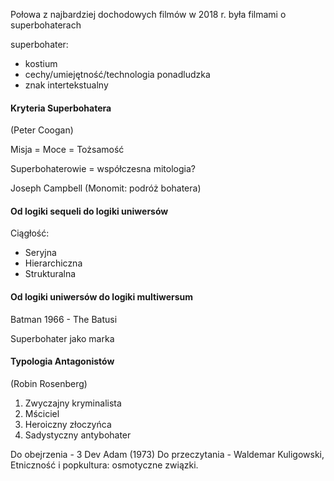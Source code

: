 
Połowa z najbardziej dochodowych filmów w 2018 r. była filmami o superbohaterach

superbohater:
- kostium
- cechy/umiejętność/technologia ponadludzka
- znak intertekstualny


#### Kryteria Superbohatera
(Peter Coogan)

Misja = Moce = Tożsamość



Superbohaterowie = współczesna mitologia?


Joseph Campbell (Monomit: podróż bohatera)



#### Od logiki sequeli do logiki uniwersów

Ciągłość:
- Seryjna
- Hierarchiczna
- Strukturalna

#### Od logiki uniwersów do logiki multiwersum


Batman 1966 - The Batusi


Superbohater jako marka


#### Typologia Antagonistów
(Robin Rosenberg)

1. Zwyczajny kryminalista
2. Mściciel
3. Heroiczny złoczyńca
4. Sadystyczny antybohater


Do obejrzenia - 3 Dev Adam (1973)
Do przeczytania - Waldemar Kuligowski, Etniczność i popkultura: osmotyczne związki.

